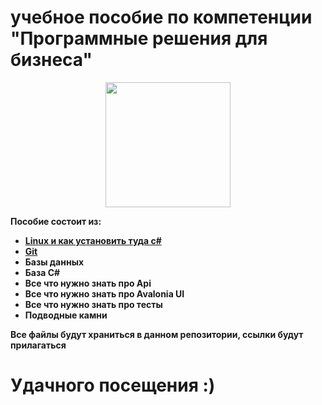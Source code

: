 # учебное пособие по компетенции "Программные решения для бизнеса"

<p align="center">
<img src="https://sun9-40.userapi.com/impg/6pE9CtpBB-6h8iCs2bdXeKLFYxkolBMvu0M0Xw/ygva-nnvQa8.jpg?size=400x400&quality=95&sign=8f1f91881609b04d785e344e70b6661c&type=album" width="200"/>
</p>

<b>Пособие состоит из:<b>
- <a href="https://github.com/prn-ic/ws-study-guide/wiki/Linux">Linux и как установить туда c#</a>
- <a href="https://github.com/prn-ic/ws-study-guide/wiki/Git">Git</a>
- Базы данных
- База C#
- Все что нужно знать про Api
- Все что нужно знать про Avalonia UI
- Все что нужно знать про тесты
- Подводные камни

Все файлы будут храниться в данном репозитории, ссылки будут прилагаться

# Удачного посещения :)
